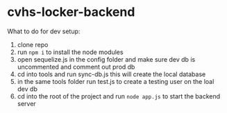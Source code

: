 # cvhs-locker-backend

What to do for dev setup:
1. clone repo
2. run ```npm i``` to install the node modules
3. open sequelize.js in the config folder and make sure dev db is uncommented and comment out prod db
4. cd into tools and run sync-db.js this will create the local database
5. in the same tools folder run test.js to create a testing user on the loal dev db
6. cd into the root of the project and run ```node app.js``` to start the backend server
